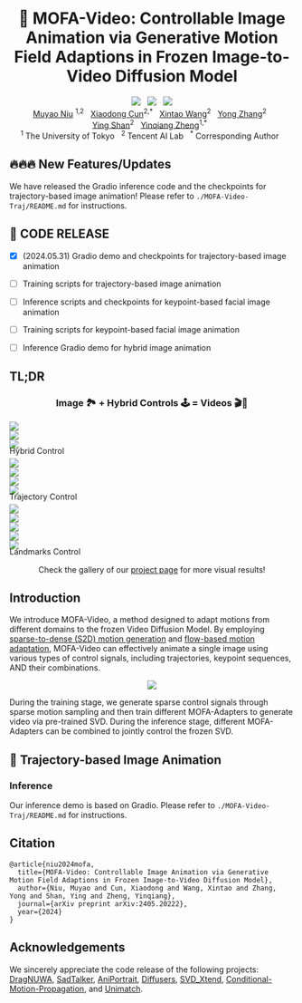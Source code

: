 


<div align="center">
  <h1>
    🦄️ MOFA-Video: Controllable Image Animation via Generative Motion Field Adaptions in Frozen Image-to-Video Diffusion Model
  </h1>
<a href='https://arxiv.org/abs/2405.20222'><img src='https://img.shields.io/badge/ArXiv-PDF-red'></a> &nbsp; <a href='https://myniuuu.github.io/MOFA_Video'><img src='https://img.shields.io/badge/Project-Page-Green'></a> &nbsp; <a href='https://huggingface.co/MyNiuuu/MOFA-Video-Traj'><img src='https://img.shields.io/badge/🤗 huggingface-MOFA_Traj-blue'></a>
<div>
    <a href='https://myniuuu.github.io/' target='_blank'>Muyao Niu</a> <sup>1,2</sup> &nbsp;
    <a href='https://vinthony.github.io/academic/' target='_blank'>Xiaodong Cun</a><sup>2,*</sup> &nbsp;
    <a href='https://xinntao.github.io/' target='_blank'>Xintao Wang</a><sup>2</sup> &nbsp;
    <a href='https://yzhang2016.github.io/' target='_blank'>Yong Zhang</a><sup>2</sup> &nbsp; <br>
    <a href='https://scholar.google.com/citations?user=4oXBp9UAAAAJ&hl=en' target='_blank'>Ying Shan</a><sup>2</sup> &nbsp;
    <a href='https://scholar.google.com/citations?user=JD-5DKcAAAAJ&hl=en' target='_blank'>Yinqiang Zheng</a><sup>1,*</sup> &nbsp;
</div>
<div>
    <sup>1</sup> The University of Tokyo &nbsp; <sup>2</sup> Tencent AI Lab &nbsp; <sup>*</sup> Corresponding Author &nbsp; 
</div>
</div>



## 🔥🔥🔥 New Features/Updates 

We have released the Gradio inference code and the checkpoints for trajectory-based image animation! Please refer to `./MOFA-Video-Traj/README.md` for instructions.


## 📰 CODE RELEASE
- [x] (2024.05.31) Gradio demo and checkpoints for trajectory-based image animation
- [ ] Training scripts for trajectory-based image animation
- [ ] Inference scripts and checkpoints for keypoint-based facial image animation
- [ ] Training scripts for keypoint-based facial image animation
- [ ] Inference Gradio demo for hybrid image animation


## TL;DR

<div align="center">
  <h3>
    Image 🏞️ + Hybrid Controls 🕹️ = Videos 🎬🍿
  </h3>
</div>


<link href="static/css/my_style.css" rel="stylesheet" type="text/css">

<div class="video_row">
    <div class="video_container">
      <img src="assets/gifs/hybrid/input.gif">
    </div>
    <div class="video_container">
      <img src="assets/gifs/hybrid/landmark.gif">
    </div>
    <div class="video_container">
      <img src="assets/gifs/hybrid/output.gif">
    </div>
</div>

<link href="static/css/my_style.css" rel="stylesheet" type="text/css">

<div class="span_captions">
    <p class="caption" style="margin-top: -5px; margin-bottom: 5px;">Hybrid Control</p>
</div>

<div class="video_row">
    <div class="video_container">
      <img src="assets/gifs/traj/input.gif">
    </div>
    <div class="video_container">
      <img src="assets/gifs/traj/hint.gif">
    </div>
    <div class="video_container">
      <img src="assets/gifs/traj/flow.gif">
    </div>
    <div class="video_container">
      <img src="assets/gifs/traj/output.gif">
    </div>
</div>

<link href="static/css/my_style.css" rel="stylesheet" type="text/css">

<div class="span_captions">
    <p class="caption" style="margin-top: -5px; margin-bottom: 5px;">Trajectory Control</p>
</div>

<div class="video_row">
    <div class="video_container">
      <img src="assets/gifs/ldmk/input.gif">
    </div>
    <div class="video_container">
      <img src="assets/gifs/ldmk/flow.gif">
    </div>
    <div class="video_container">
      <img src="assets/gifs/ldmk/landmark.gif">
    </div>
    <div class="video_container">
      <img src="assets/gifs/ldmk/output_ldmk.gif">
    </div>
    <div class="video_container">
      <img src="assets/gifs/ldmk/output.gif">
    </div>
</div>

<link href="static/css/my_style.css" rel="stylesheet" type="text/css">

<div class="span_captions">
    <p class="caption" style="margin-top: -5px; margin-bottom: 5px;">Landmarks Control</p>
</div>


<div style="height: 10px;"></div>

<div align="center">
Check the gallery of our <a href='https://myniuuu.github.io/MOFA_Video' target='_blank'>project page</a> for more visual results!
</div>


## Introduction

We introduce MOFA-Video, a method designed to adapt motions from different domains to the frozen Video Diffusion Model. By employing <u>sparse-to-dense (S2D) motion generation</u> and <u>flow-based motion adaptation</u>, MOFA-Video can effectively animate a single image using various types of control signals, including trajectories, keypoint sequences, AND their combinations.

<p align="center">
  <img src="assets/images/pipeline.png">
</p>

During the training stage, we generate sparse control signals through sparse motion sampling and then train different MOFA-Adapters to generate video via pre-trained SVD. During the inference stage, different MOFA-Adapters can be combined to jointly control the frozen SVD.


## 💫 Trajectory-based Image Animation 

### Inference

Our inference demo is based on Gradio. Please refer to `./MOFA-Video-Traj/README.md` for instructions.


## Citation
```
@article{niu2024mofa,
  title={MOFA-Video: Controllable Image Animation via Generative Motion Field Adaptions in Frozen Image-to-Video Diffusion Model},
  author={Niu, Muyao and Cun, Xiaodong and Wang, Xintao and Zhang, Yong and Shan, Ying and Zheng, Yinqiang},
  journal={arXiv preprint arXiv:2405.20222},
  year={2024}
}
```

## Acknowledgements
We sincerely appreciate the code release of the following projects: [DragNUWA](https://arxiv.org/abs/2308.08089), [SadTalker](https://github.com/OpenTalker/SadTalker), [AniPortrait](https://github.com/Zejun-Yang/AniPortrait), [Diffusers](https://github.com/huggingface/diffusers), [SVD_Xtend](https://github.com/pixeli99/SVD_Xtend), [Conditional-Motion-Propagation](https://github.com/XiaohangZhan/conditional-motion-propagation), and [Unimatch](https://github.com/autonomousvision/unimatch).

